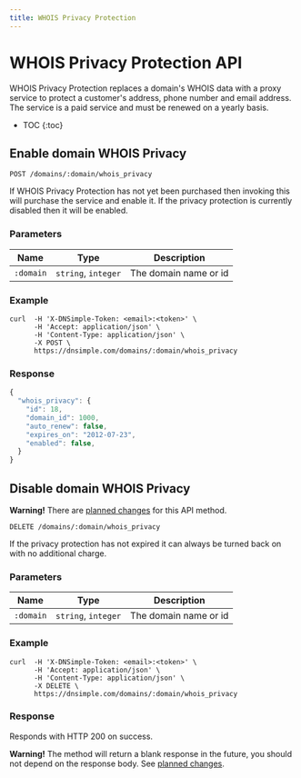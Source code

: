 ```yaml
---
title: WHOIS Privacy Protection
---
```


# WHOIS Privacy Protection API

WHOIS Privacy Protection replaces a domain's WHOIS data with a proxy service to protect a customer's address, phone number and email address. The service is a paid service and must be renewed on a yearly basis.

* TOC
{:toc}


## Enable domain WHOIS Privacy

    POST /domains/:domain/whois_privacy

If WHOIS Privacy Protection has not yet been purchased then invoking this will purchase the service and enable it.
If the privacy protection is currently disabled then it will be enabled.

### Parameters

| Name | Type | Description |
| -----|------|-------------|
`:domain` | `string`, `integer` | The domain name or id

### Example

    curl  -H 'X-DNSimple-Token: <email>:<token>' \
          -H 'Accept: application/json' \
          -H 'Content-Type: application/json' \
          -X POST \
          https://dnsimple.com/domains/:domain/whois_privacy

### Response

~~~ js
{
  "whois_privacy": {
    "id": 18,
    "domain_id": 1000,
    "auto_renew": false,
    "expires_on": "2012-07-23",
    "enabled": false,
  }
}
~~~


## Disable domain WHOIS Privacy

<div class="alert">
  <strong>Warning!</strong> There are <a href="/planned-changes/#delete-domainsdomainwhois_privacy">planned changes</a> for this API method.
</div>

    DELETE /domains/:domain/whois_privacy

If the privacy protection has not expired it can always be turned back on with no additional charge.

### Parameters

| Name | Type | Description |
| -----|------|-------------|
`:domain` | `string`, `integer` | The domain name or id

### Example

    curl  -H 'X-DNSimple-Token: <email>:<token>' \
          -H 'Accept: application/json' \
          -H 'Content-Type: application/json' \
          -X DELETE \
          https://dnsimple.com/domains/:domain/whois_privacy

### Response

Responds with HTTP 200 on success.

<div class="alert">
  <strong>Warning!</strong> The method will return a blank response in the future, you should not depend on the response body. See <a href="/planned-changes/#delete-domainsdomainrecordsid">planned changes</a>.
</div>
